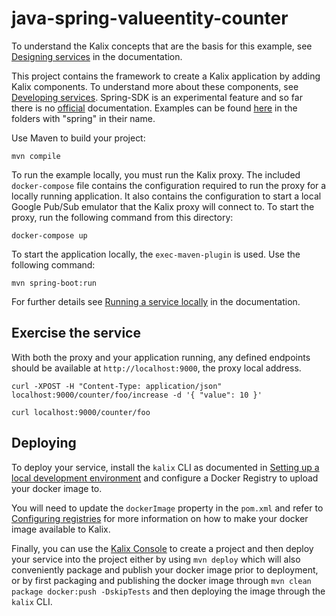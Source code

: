 # java-spring-valueentity-counter



To understand the Kalix concepts that are the basis for this example, see [Designing services](https://docs.kalix.io/services/development-process.html) in the documentation.



This project contains the framework to create a Kalix application by adding Kalix components. To understand more about these components, see [Developing services](https://docs.kalix.io/services/). Spring-SDK is an experimental feature and so far there is no [official](https://docs.kalix.io/) documentation. Examples can be found [here](https://github.com/lightbend/kalix-jvm-sdk/tree/main/samples) in the folders with "spring" in their name.



Use Maven to build your project:

```shell
mvn compile
```



To run the example locally, you must run the Kalix proxy. The included `docker-compose` file contains the configuration required to run the proxy for a locally running application.
It also contains the configuration to start a local Google Pub/Sub emulator that the Kalix proxy will connect to.
To start the proxy, run the following command from this directory:

```shell
docker-compose up
```

To start the application locally, the `exec-maven-plugin` is used. Use the following command:

```shell
mvn spring-boot:run
```


For further details see [Running a service locally](https://docs.kalix.io/developing/running-service-locally.html) in the documentation.


## Exercise the service

With both the proxy and your application running, any defined endpoints should be available at `http://localhost:9000`, 
the proxy local address.

```shell
curl -XPOST -H "Content-Type: application/json" localhost:9000/counter/foo/increase -d '{ "value": 10 }'
```

```shell
curl localhost:9000/counter/foo
```


## Deploying

To deploy your service, install the `kalix` CLI as documented in
[Setting up a local development environment](https://docs.kalix.io/setting-up/)
and configure a Docker Registry to upload your docker image to.

You will need to update the `dockerImage` property in the `pom.xml` and refer to
[Configuring registries](https://docs.kalix.io/projects/container-registries.html)
for more information on how to make your docker image available to Kalix.

Finally, you can use the [Kalix Console](https://console.kalix.io)
to create a project and then deploy your service into the project either by using `mvn deploy` which
will also conveniently package and publish your docker image prior to deployment, or by first packaging and
publishing the docker image through `mvn clean package docker:push -DskipTests` and then deploying the image
through the `kalix` CLI.
